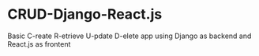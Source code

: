 # CRUD-Django-React.js
Basic C-reate R-etrieve U-pdate D-elete app using Django as backend and React.js as frontent
